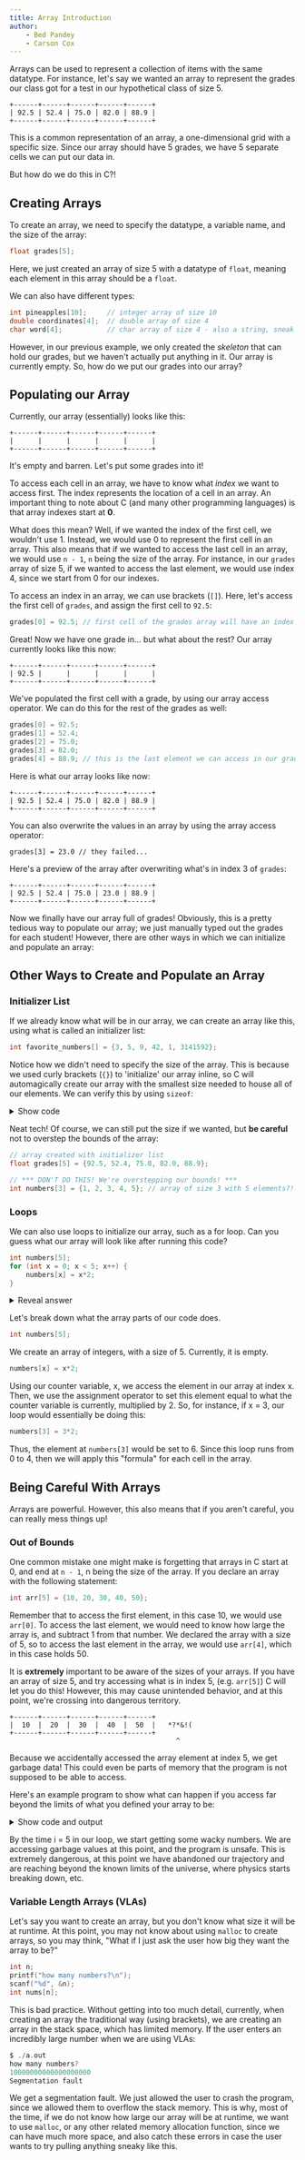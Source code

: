 ```yaml
---
title: Array Introduction
author:
    - Bed Pandey
    - Carson Cox
---
```


Arrays can be used to represent a collection of items with the same datatype. For instance, let's say we wanted an array to represent the grades our class got for a test in our hypothetical class of size 5.

```
+------+------+------+------+------+
| 92.5 | 52.4 | 75.0 | 82.0 | 88.9 |
+------+------+------+------+------+
```

This is a common representation of an array, a one-dimensional grid with a specific size. Since our array should have 5 grades, we have 5 separate cells we can put our data in.

But how do we do this in C?!

## Creating Arrays
To create an array, we need to specify the datatype, a variable name, and the size of the array:

```c
float grades[5];
```
Here, we just created an array of size 5 with a datatype of `float`, meaning each element in this array should be a `float`. 

We can also have different types:

```c
int pineapples[10];     // integer array of size 10
double coordinates[4];  // double array of size 4
char word[4];           // char array of size 4 - also a string, sneak peak!
```

However, in our previous example, we only created the _skeleton_ that can hold our grades, but we haven't actually put anything in it. Our array is currently empty. So, how do we put our grades into our array?

## Populating our Array
Currently, our array (essentially) looks like this:

```
+------+------+------+------+------+
|      |      |      |      |      |
+------+------+------+------+------+
```

It's empty and barren. Let's put some grades into it!

To access each cell in an array, we have to know what _index_ we want to access first. The index represents the location of a cell in an array. An important thing to note about C (and many other programming languages) is that array indexes start at **0**.

What does this mean? Well, if we wanted the index of the first cell, we wouldn't use 1. Instead, we would use 0 to represent the first cell in an array. This also means that if we wanted to access the last cell in an array, we would use `n - 1`, `n` being the size of the array. For instance, in our `grades` array of size 5, if we wanted to access the last element, we would use index 4, since we start from 0 for our indexes.

To access an index in an array, we can use brackets (`[]`).
Here, let's access the first cell of `grades`, and assign the first cell to `92.5`:

```c
grades[0] = 92.5; // first cell of the grades array will have an index of 0
```

Great! Now we have one grade in... but what about the rest?
Our array currently looks like this now:

```
+------+------+------+------+------+
| 92.5 |      |      |      |      |
+------+------+------+------+------+
```

We've populated the first cell with a grade, by using our array access operator. We can do this for the rest of the grades as well:

```c
grades[0] = 92.5;
grades[1] = 52.4;
grades[2] = 75.0;
grades[3] = 82.0;
grades[4] = 88.9; // this is the last element we can access in our grades array!
```

Here is what our array looks like now:

```
+------+------+------+------+------+
| 92.5 | 52.4 | 75.0 | 82.0 | 88.9 |
+------+------+------+------+------+
```

You can also overwrite the values in an array by using the array access operator:
```
grades[3] = 23.0 // they failed...
```

Here's a preview of the array after overwriting what's in index 3 of `grades`:
```
+------+------+------+------+------+
| 92.5 | 52.4 | 75.0 | 23.0 | 88.9 |
+------+------+------+------+------+
```

Now we finally have our array full of grades! Obviously, this is a pretty tedious way to populate our array; we just manually typed out the grades for each student! However, there are other ways in which we can initialize and populate an array:

## Other Ways to Create and Populate an Array

### Initializer List
If we already know what will be in our array, we can create an array like this, using what is called an initializer list:
```c
int favorite_numbers[] = {3, 5, 9, 42, 1, 3141592};
```
Notice how we didn't need to specify the size of the array. This is because we used curly brackets (`{}`) to 'initialize' our array inline, so C will automagically create our array with the smallest size needed to house all of our elements. We can verify this by using `sizeof`:

<details>
<summary>Show code</summary>

```c
#include <stdio.h>
int main(void) {
    // array of integers, with 6 numbers inside of it:
	int favorite_numbers[] = {3, 5, 9, 42, 1, 3141592};
    // use sizeof to calculate the size of the array:
    // you don't need to know how this works for now,
    // but just know that this formula will give us the size of our array
	int array_size = sizeof(favorite_numbers) / sizeof(int);
	printf("length of the array: %d\n", array_size);
	return 0;
}
```
```
$ ./a.out
length of the array: 6
```
</details>

Neat tech! Of course, we can still put the size if we wanted, but **be careful** not to overstep the bounds of the array:
```c
// array created with initializer list
float grades[5] = {92.5, 52.4, 75.0, 82.0, 88.9};

// *** DON'T DO THIS! We're overstepping our bounds! ***
int numbers[3] = {1, 2, 3, 4, 5}; // array of size 3 with 5 elements?! uh oh...
```

### Loops
We can also use loops to initialize our array, such as a for loop. Can you guess what our array will look like after running this code?

```c
int numbers[5];
for (int x = 0; x < 5; x++) {
    numbers[x] = x*2;
}
```
<details>
<summary>Reveal answer</summary>

```
+-----+-----+-----+-----+-----+
|  0  |  2  |  4  |  6  |  8  |
+-----+-----+-----+-----+-----+
```

</details>

Let's break down what the array parts of our code does.

```c
int numbers[5];
```
We create an array of integers, with a size of 5. Currently, it is empty.

```c
numbers[x] = x*2;
```
Using our counter variable, x, we access the element in our array at index x. 
Then, we use the assignment operator to set this element equal to what the counter variable is currently, multiplied by 2.
So, for instance, if x = 3, our loop would essentially be doing this:

```c
numbers[3] = 3*2;
```
Thus, the element at `numbers[3]` would be set to 6.
Since this loop runs from 0 to 4, then we will apply this "formula" for each cell in the array.

## Being Careful With Arrays
Arrays are powerful. However, this also means that if you aren't careful, 
you can really mess things up!

### Out of Bounds
One common mistake one might make is forgetting that arrays in C start at 0, and end at `n - 1`, 
n being the size of the array. If you declare an array with the following statement:

```c
int arr[5] = {10, 20, 30, 40, 50};
```

Remember that to access the first element, in this case 10, we would use `arr[0]`. To access the last element,
we would need to know how large the array is, and subtract 1 from that number. We declared the array with a size of 5,
so to access the last element in the array, we would use `arr[4]`, which in this case holds 50.

It is **extremely** important to be aware of the sizes of your arrays. If you have an array of size 5, and try accessing 
what is in index 5, (e.g. `arr[5]`) C will let you do this! However, this may cause unintended behavior, and at this point, 
we're crossing into dangerous territory. 

```
+------+------+------+------+------+
|  10  |  20  |  30  |  40  |  50  |   *?*&!( 
+------+------+------+------+------+
                                         ^
```

Because we accidentally accessed the array element at index 5, we get garbage data! This could even be parts of memory
that the program is not supposed to be able to access.

Here's an example program to show what can happen if you access 
far beyond the limits of what you defined your array to be:

<details>
<summary>Show code and output</summary>

```c
#include <stdio.h>

int main(void) {
    // define an integer array of size 5, and assign numbers
    int numbers[5] = {7, 14, 2, 3, 4};
    // try accessing the 25th index of our numbers array
    // ...which doesn't make sense, since our array has a size of 5!
    numbers[25] = 20;

	// try printing every single element 
	for (int i = 0; i <= 25; i++) {
		// print a warning when i is greater than the last index of our array
		if (i == 5)
			printf("\nwarning: entering uncharted territory!\n");
		// print the number located in the i-th index of numbers
		printf("i: %d, numbers[i]: %d\n", i, numbers[i]);
	}
	return 0;
}
```

```
$ ./a.out
i: 0, numbers[i]: 7
i: 1, numbers[i]: 14
i: 2, numbers[i]: 2
i: 3, numbers[i]: 3
i: 4, numbers[i]: 4

warning: entering uncharted territory!
i: 5, numbers[i]: 0
i: 6, numbers[i]: 920873472
i: 7, numbers[i]: 751128285
i: 8, numbers[i]: 1
i: 9, numbers[i]: 0
i: 10, numbers[i]: -1641050736
i: 11, numbers[i]: 32569
i: 12, numbers[i]: 0
i: 13, numbers[i]: 0
i: 14, numbers[i]: 1475289481
i: 15, numbers[i]: 22057
i: 16, numbers[i]: -1290891536
i: 17, numbers[i]: 1
i: 18, numbers[i]: -1290891512
i: 19, numbers[i]: 32767
i: 20, numbers[i]: 0
i: 21, numbers[i]: 0
i: 22, numbers[i]: -1257979970
i: 23, numbers[i]: -1807158654
i: 24, numbers[i]: -1290891512
i: 25, numbers[i]: 20
```

</details>

By the time i = 5 in our loop, we start getting some wacky numbers. We are accessing garbage values at this point,
and the program is unsafe. This is extremely dangerous,
at this point we have abandoned our trajectory and are reaching beyond the known limits of the universe, 
where physics starts breaking down, etc.

### Variable Length Arrays (VLAs)

Let's say you want to create an array, but you don't know what
size it will be at runtime. At this point, you may not know about using `malloc` to create arrays, so you may think, "What if I just ask the user how big they want the array to be?"

```c
int n;
printf("how many numbers?\n");
scanf("%d", &n);
int nums[n];
```

This is bad practice. Without getting into too much detail,
currently, when creating an array the traditional way (using brackets), we are creating an array in the stack space, which has limited memory. If the user enters an incredibly large number when we are using VLAs:

```c
$ ./a.out
how many numbers?
10000000000000000000
Segmentation fault
```

We get a segmentation fault. We just allowed the user to crash the program, since we allowed them to overflow the stack memory. This is why, most of the time, if we do not know how large our array will be at runtime, we want to use `malloc`, or any other related memory allocation function, since we can have much more space, and also catch these errors in case the user wants to try pulling anything sneaky like this.